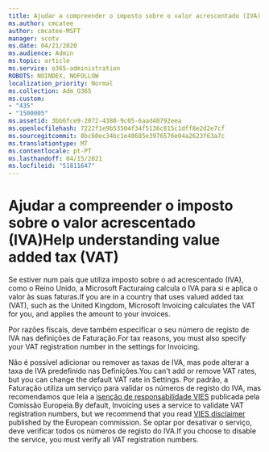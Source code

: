 ```yaml
---
title: Ajudar a compreender o imposto sobre o valor acrescentado (IVA)
ms.author: cmcatee
author: cmcatee-MSFT
manager: scotv
ms.date: 04/21/2020
ms.audience: Admin
ms.topic: article
ms.service: o365-administration
ROBOTS: NOINDEX, NOFOLLOW
localization_priority: Normal
ms.collection: Adm_O365
ms.custom:
- "435"
- "1500005"
ms.assetid: 3bb6fce9-2072-4380-9c05-6aad40792eea
ms.openlocfilehash: 7222f1e9b53504f34f5136c815c1dff8e2d2e7cf
ms.sourcegitcommit: 8bc60ec34bc1e40685e3976576e04a2623f63a7c
ms.translationtype: MT
ms.contentlocale: pt-PT
ms.lasthandoff: 04/15/2021
ms.locfileid: "51811647"
---
```

# <a name="help-understanding-value-added-tax-vat"></a><span data-ttu-id="960a1-102">Ajudar a compreender o imposto sobre o valor acrescentado (IVA)</span><span class="sxs-lookup"><span data-stu-id="960a1-102">Help understanding value added tax (VAT)</span></span>

<span data-ttu-id="960a1-103">Se estiver num país que utiliza imposto sobre o ad acrescentado (IVA), como o Reino Unido, a Microsoft Facturaing calcula o IVA para si e aplica o valor às suas faturas.</span><span class="sxs-lookup"><span data-stu-id="960a1-103">If you are in a country that uses valued added tax (VAT), such as the United Kingdom, Microsoft Invoicing calculates the VAT for you, and applies the amount to your invoices.</span></span>
  
<span data-ttu-id="960a1-104">Por razões fiscais, deve também especificar o seu número de registo de IVA nas definições de Faturação.</span><span class="sxs-lookup"><span data-stu-id="960a1-104">For tax reasons, you must also specify your VAT registration number in the settings for Invoicing.</span></span>
  
<span data-ttu-id="960a1-105">Não é possível adicionar ou remover as taxas de IVA, mas pode alterar a taxa de IVA predefinido nas Definições.</span><span class="sxs-lookup"><span data-stu-id="960a1-105">You can't add or remove VAT rates, but you can change the default VAT rate in Settings.</span></span> <span data-ttu-id="960a1-106">Por padrão, a Faturação utiliza um serviço para validar os números de registo do IVA, mas recomendamos que leia a [isenção de responsabilidade VIES](https://go.microsoft.com/fwlink/?LinkID=841741) publicada pela Comissão Europeia.</span><span class="sxs-lookup"><span data-stu-id="960a1-106">By default, Invoicing uses a service to validate VAT registration numbers, but we recommend that you read [VIES disclaimer](https://go.microsoft.com/fwlink/?LinkID=841741) published by the European commission.</span></span> <span data-ttu-id="960a1-107">Se optar por desativar o serviço, deve verificar todos os números de registo do IVA.</span><span class="sxs-lookup"><span data-stu-id="960a1-107">If you choose to disable the service, you must verify all VAT registration numbers.</span></span>